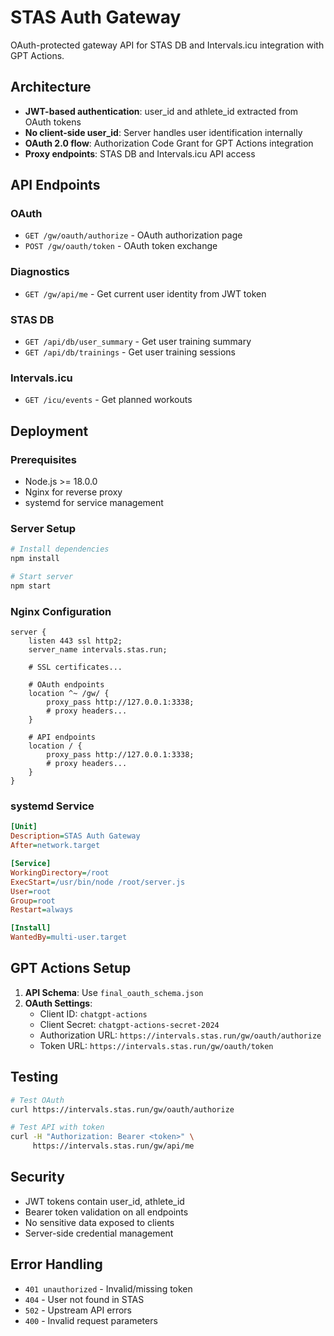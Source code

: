 # STAS Auth Gateway

OAuth-protected gateway API for STAS DB and Intervals.icu integration with GPT Actions.

## Architecture

- **JWT-based authentication**: user_id and athlete_id extracted from OAuth tokens
- **No client-side user_id**: Server handles user identification internally  
- **OAuth 2.0 flow**: Authorization Code Grant for GPT Actions integration
- **Proxy endpoints**: STAS DB and Intervals.icu API access

## API Endpoints

### OAuth
- `GET /gw/oauth/authorize` - OAuth authorization page
- `POST /gw/oauth/token` - OAuth token exchange

### Diagnostics
- `GET /gw/api/me` - Get current user identity from JWT token

### STAS DB
- `GET /api/db/user_summary` - Get user training summary
- `GET /api/db/trainings` - Get user training sessions

### Intervals.icu
- `GET /icu/events` - Get planned workouts

## Deployment

### Prerequisites
- Node.js >= 18.0.0
- Nginx for reverse proxy
- systemd for service management

### Server Setup
```bash
# Install dependencies
npm install

# Start server
npm start
```

### Nginx Configuration
```nginx
server {
    listen 443 ssl http2;
    server_name intervals.stas.run;
    
    # SSL certificates...
    
    # OAuth endpoints
    location ^~ /gw/ {
        proxy_pass http://127.0.0.1:3338;
        # proxy headers...
    }
    
    # API endpoints  
    location / {
        proxy_pass http://127.0.0.1:3338;
        # proxy headers...
    }
}
```

### systemd Service
```ini
[Unit]
Description=STAS Auth Gateway
After=network.target

[Service]
WorkingDirectory=/root
ExecStart=/usr/bin/node /root/server.js
User=root
Group=root
Restart=always

[Install]
WantedBy=multi-user.target
```

## GPT Actions Setup

1. **API Schema**: Use `final_oauth_schema.json`
2. **OAuth Settings**:
   - Client ID: `chatgpt-actions`
   - Client Secret: `chatgpt-actions-secret-2024`
   - Authorization URL: `https://intervals.stas.run/gw/oauth/authorize`
   - Token URL: `https://intervals.stas.run/gw/oauth/token`

## Testing

```bash
# Test OAuth
curl https://intervals.stas.run/gw/oauth/authorize

# Test API with token
curl -H "Authorization: Bearer <token>" \
     https://intervals.stas.run/gw/api/me
```

## Security

- JWT tokens contain user_id, athlete_id
- Bearer token validation on all endpoints
- No sensitive data exposed to clients
- Server-side credential management

## Error Handling

- `401 unauthorized` - Invalid/missing token
- `404` - User not found in STAS
- `502` - Upstream API errors
- `400` - Invalid request parameters
